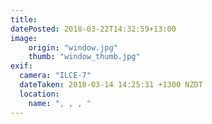 ```yaml
---
title: 
datePosted: 2018-03-22T14:32:59+13:00
image: 
    origin: "window.jpg"
    thumb: "window_thumb.jpg"
exif:
  camera: "ILCE-7"
  dateTaken: 2018-03-14 14:25:31 +1300 NZDT
  location:
    name: ", , , "
---
```



	